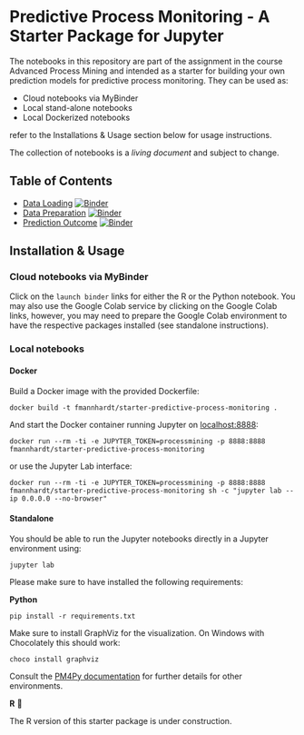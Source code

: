 # Predictive Process Monitoring - A Starter Package for Jupyter

The notebooks in this repository are part of the assignment in the course Advanced Process Mining and intended as a starter for building your own prediction models for predictive process monitoring. They can be used as:

* Cloud notebooks via MyBinder  
* Local stand-alone notebooks
* Local Dockerized notebooks

refer to the Installations \& Usage section below for usage instructions.

The collection of notebooks is a *living document* and subject to change.

## Table of Contents

*  [Data Loading](python/0_data_loading.ipynb) [![Binder](https://mybinder.org/badge_logo.svg)](https://mybinder.org/v2/gh/fmannhardt/course-applied-processmining/HEAD?urlpath=lab%2Ftree%2Fpython%2F0_data_loading.ipynb)
*  [Data Preparation](python/1_data_preparation.ipynb) [![Binder](https://mybinder.org/badge_logo.svg)](https://mybinder.org/v2/gh/fmannhardt/course-applied-processmining/HEAD?urlpath=lab%2Ftree%2Fpython%2F1_data_preparation.ipynb)
*  [Prediction Outcome](python/2_prediction_outcome.ipynb) [![Binder](https://mybinder.org/badge_logo.svg)](https://mybinder.org/v2/gh/fmannhardt/course-applied-processmining/HEAD?urlpath=lab%2Ftree%2Fpython%2F2_prediction_outcome.ipynb)

## Installation \& Usage

### Cloud notebooks via MyBinder

Click on the `launch binder` links for either the R or the Python notebook. You may also use the Google Colab service by clicking on the Google Colab links, however, you may need to prepare the Google Colab environment to have the respective packages installed (see standalone instructions).

### Local notebooks

#### Docker

Build a Docker image with the provided Dockerfile:

```
docker build -t fmannhardt/starter-predictive-process-monitoring .
```

And start the Docker container running Jupyter on [localhost:8888](http://localhost:8888?token=processmining):

```
docker run --rm -ti -e JUPYTER_TOKEN=processmining -p 8888:8888 fmannhardt/starter-predictive-process-monitoring
```

or use the Jupyter Lab interface:

```
docker run --rm -ti -e JUPYTER_TOKEN=processmining -p 8888:8888 fmannhardt/starter-predictive-process-monitoring sh -c "jupyter lab --ip 0.0.0.0 --no-browser"
```

#### Standalone

You should be able to run the Jupyter notebooks directly in a Jupyter environment using:
```
jupyter lab
```

Please make sure to have installed the following requirements:

**Python**

```
pip install -r requirements.txt
```

Make sure to install GraphViz for the visualization. On Windows with Chocolately this should work:
```
choco install graphviz
```
Consult the [PM4Py documentation](https://pm4py.fit.fraunhofer.de/install) for further details for other environments.

**R** 🚧

The R version of this starter package is under construction.